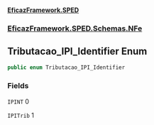#### [EficazFramework.SPED](EficazFrameworkSPED.md 'EficazFramework SPED')
### [EficazFramework.SPED.Schemas.NFe](EficazFramework.SPED.Schemas.NFe.md 'EficazFramework.SPED.Schemas.NFe')

## Tributacao_IPI_Identifier Enum

```csharp
public enum Tributacao_IPI_Identifier
```
### Fields

<a name='EficazFramework.SPED.Schemas.NFe.Tributacao_IPI_Identifier.IPINT'></a>

`IPINT` 0

<a name='EficazFramework.SPED.Schemas.NFe.Tributacao_IPI_Identifier.IPITrib'></a>

`IPITrib` 1